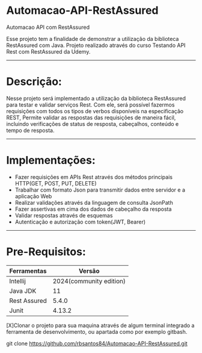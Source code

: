 # Automacao-API-RestAssured
Automacao API com RestAssured

Esse projeto tem a finalidade de demonstrar a utilização da biblioteca RestAssured com Java.
Projeto realizado através do curso Testando API Rest com RestAssured da Udemy.
_______________________________________________
# Descrição:
Nesse projeto será implementado a utilização da biblioteca RestAssured para testar e validar serviços Rest.
Com ele, será possível fazermos requisições com todos os tipos de verbos disponíveis na especificação REST, Permite validar as respostas das requisições de maneira fácil, incluindo verificações de status de resposta, cabeçalhos, conteúdo e tempo de resposta.
_______________________________________________

# Implementações:
- Fazer requisições em APIs Rest através dos métodos principais HTTP(GET, POST, PUT, DELETE)<br>
- Trabalhar com formato Json para transmitir dados entre servidor e a aplicação Web<br>
- Realizar validações através da linguagem de consulta JsonPath<br>
- Fazer assertivas em cima dos dados de cabeçalho da resposta<br>
- Validar respostas através de esquemas
- Autenticação e autorização com token(JWT, Bearer)

__________________________________________________

# Pre-Requisitos:

| Ferramentas   | Versão     |
|--------------|--------------|
| Intellij   | 2024(community edition)  |
| Java JDK   | 11  |
| Rest Assured   | 5.4.0  |
| Junit   | 4.13.2  |

[X]Clonar o projeto para sua maquina através de algum terminal integrado a ferramenta de desenvolvimento, ou apartada como por exemplo gitbash.<br>

git clone https://github.com/rbsantos84/Automacao-API-RestAssured.git





